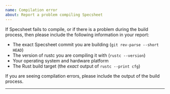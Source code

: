 ```yaml
---
name: Compilation error
about: Report a problem compiling Specsheet
---
```


If Specsheet fails to compile, or if there is a problem during the build process, then please include the following information in your report:

- The exact Specsheet commit you are building (`git rev-parse --short HEAD`)
- The version of rustc you are compiling it with (`rustc --version`)
- Your operating system and hardware platform
- The Rust build target (the _exact_ output of `rustc --print cfg`)

If you are seeing compilation errors, please include the output of the build process.

---
